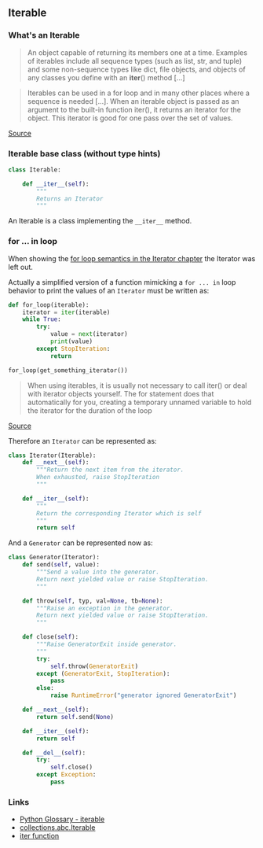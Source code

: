 ## Iterable

### What's an Iterable

> An object capable of returning its members one at a time. Examples of
> iterables include all sequence types (such as list, str, and tuple) and some
> non-sequence types like dict, file objects, and objects of any classes you
> define with an __iter__() method [...]

> Iterables can be used in a for loop and in many other places where a sequence
> is needed [...]. When an iterable object is passed as an argument to the
> built-in function iter(), it returns an iterator for the object. This iterator
> is good for one pass over the set of values.

[Source](https://docs.python.org/3/glossary.html#term-iterable)


### Iterable base class (without type hints)

```python
class Iterable:

    def __iter__(self):
        """
        Returns an Iterator
        """
```

An Iterable is a class implementing the `__iter__` method.

### for ... in loop

When showing the [for loop semantics in the Iterator chapter](iterators.md#for-loop)
the Iterator was left out.


Actually a simplified version of a function mimicking a `for ... in` loop
behavior to print the values of an `Iterator` must be written as:

```python
def for_loop(iterable):
    iterator = iter(iterable)
    while True:
        try:
            value = next(iterator)
            print(value)
        except StopIteration:
            return

for_loop(get_something_iterator())
```

> When using iterables, it is usually not necessary to call iter() or deal with
> iterator objects yourself. The for statement does that automatically for you,
> creating a temporary unnamed variable to hold the iterator for the duration of
> the loop

[Source](https://docs.python.org/3/glossary.html#term-iterable)

Therefore an `Iterator` can be represented as:

```python
class Iterator(Iterable):
    def __next__(self):
        """Return the next item from the iterator.
        When exhausted, raise StopIteration
        """

    def __iter__(self):
        """
        Return the corresponding Iterator which is self
        """
        return self
```

And a `Generator` can be represented now as:

```python
class Generator(Iterator):
    def send(self, value):
        """Send a value into the generator.
        Return next yielded value or raise StopIteration.
        """

    def throw(self, typ, val=None, tb=None):
        """Raise an exception in the generator.
        Return next yielded value or raise StopIteration.
        """

    def close(self):
        """Raise GeneratorExit inside generator.
        """
        try:
            self.throw(GeneratorExit)
        except (GeneratorExit, StopIteration):
            pass
        else:
            raise RuntimeError("generator ignored GeneratorExit")

    def __next__(self):
        return self.send(None)

    def __iter__(self):
        return self

    def __del__(self):
        try:
            self.close()
        except Exception:
            pass
```

### Links

* [Python Glossary - iterable](https://docs.python.org/3.10/glossary.html#term-iterable)
* [collections.abc.Iterable](https://github.com/python/cpython/blob/3.10/Lib/_collections_abc.py#L253)
* [iter function](https://docs.python.org/3.10/library/functions.html#iter)
